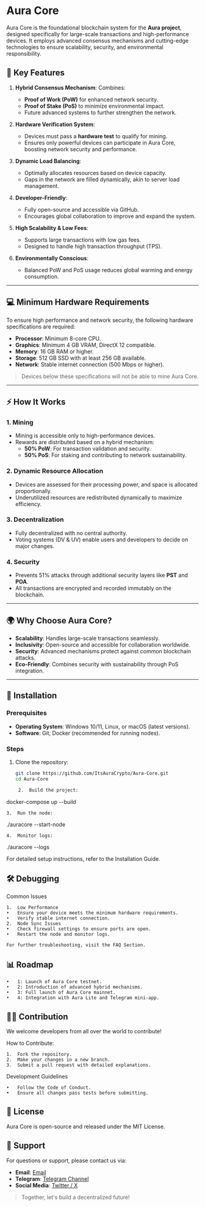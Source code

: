 # Aura Core  

Aura Core is the foundational blockchain system for the **Aura project**, designed specifically for large-scale transactions and high-performance devices. It employs advanced consensus mechanisms and cutting-edge technologies to ensure scalability, security, and environmental responsibility.  

## 🌟 Key Features  

1. **Hybrid Consensus Mechanism**: Combines:
   - **Proof of Work (PoW)** for enhanced network security.
   - **Proof of Stake (PoS)** to minimize environmental impact.
   - Future advanced systems to further strengthen the network.  

2. **Hardware Verification System**:  
   - Devices must pass a **hardware test** to qualify for mining.
   - Ensures only powerful devices can participate in Aura Core, boosting network security and performance.  

3. **Dynamic Load Balancing**:  
   - Optimally allocates resources based on device capacity.  
   - Gaps in the network are filled dynamically, akin to server load management.  

4. **Developer-Friendly**:  
   - Fully open-source and accessible via GitHub.  
   - Encourages global collaboration to improve and expand the system.  

5. **High Scalability & Low Fees**:  
   - Supports large transactions with low gas fees.  
   - Designed to handle high transaction throughput (TPS).  

6. **Environmentally Conscious**:  
   - Balanced PoW and PoS usage reduces global warming and energy consumption.  

---

## 💻 Minimum Hardware Requirements  

To ensure high performance and network security, the following hardware specifications are required:  

- **Processor**: Minimum 8-core CPU.  
- **Graphics**: Minimum 4 GB VRAM, DirectX 12 compatible.  
- **Memory**: 16 GB RAM or higher.  
- **Storage**: 512 GB SSD with at least 256 GB available.  
- **Network**: Stable internet connection (500 Mbps or higher).  

> Devices below these specifications will not be able to mine Aura Core.  

---

## ⚡ How It Works  

### 1. **Mining**  
- Mining is accessible only to high-performance devices.  
- Rewards are distributed based on a hybrid mechanism:  
  - **50% PoW**: For transaction validation and security.  
  - **50% PoS**: For staking and contributing to network sustainability.  

### 2. **Dynamic Resource Allocation**  
- Devices are assessed for their processing power, and space is allocated proportionally.  
- Underutilized resources are redistributed dynamically to maximize efficiency.  

### 3. **Decentralization**  
- Fully decentralized with no central authority.  
- Voting systems (DV & UV) enable users and developers to decide on major changes.  

### 4. **Security**  
- Prevents 51% attacks through additional security layers like **PST** and **POA**.  
- All transactions are encrypted and recorded immutably on the blockchain.  

---

## 🌍 Why Choose Aura Core?  

- **Scalability**: Handles large-scale transactions seamlessly.  
- **Inclusivity**: Open-source and accessible for collaboration worldwide.  
- **Security**: Advanced mechanisms protect against common blockchain attacks.  
- **Eco-Friendly**: Combines security with sustainability through PoS integration.  

---

## 🔧 Installation  

### Prerequisites  
- **Operating System**: Windows 10/11, Linux, or macOS (latest versions).  
- **Software**: Git, Docker (recommended for running nodes).  

### Steps  
1. Clone the repository:  
   ```bash
   git clone https://github.com/ItsAuraCrypto/Aura-Core.git
   cd Aura-Core

	2.	Build the project:

docker-compose up --build


	3.	Run the node:

./auracore --start-node


	4.	Monitor logs:

./auracore --logs



For detailed setup instructions, refer to the Installation Guide.

## 🛠 Debugging

Common Issues

	1.	Low Performance
	•	Ensure your device meets the minimum hardware requirements.
	•	Verify stable internet connection.
	2.	Node Sync Issues
	•	Check firewall settings to ensure ports are open.
	•	Restart the node and monitor logs.

	For further troubleshooting, visit the FAQ Section.

## 📊 Roadmap

	•	1: Launch of Aura Core testnet.
	•	2: Introduction of advanced hybrid mechanisms.
	•	3: Full launch of Aura Core mainnet.
	•	4: Integration with Aura Lite and Telegram mini-app.

## 🧑‍💻 Contribution

We welcome developers from all over the world to contribute!

How to Contribute:

	1.	Fork the repository.
	2.	Make your changes in a new branch.
	3.	Submit a pull request with detailed explanations.

Development Guidelines

	•	Follow the Code of Conduct.
	•	Ensure all changes pass tests before submitting.

## 📜 License

Aura Core is open-source and released under the MIT License.

## 🤝 Support

For questions or support, please contact us via:  
- **Email**:
[Email](itsauracrypto@gmail.com)
- **Telegram**:
[Telegram Channel](https://t.me/itsauracommunity)  
- **Social Media**:
[Twitter / X](https://twitter.com/ItsAuraCrypto)

> Together, let's build a decentralized future!  
